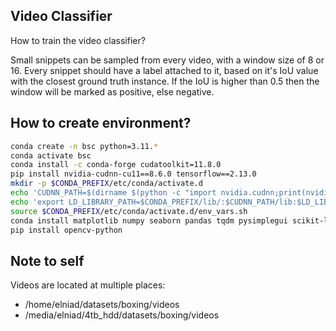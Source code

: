 ## Video Classifier

How to train the video classifier?

Small snippets can be sampled from every video, with a window size of 8 or 16. Every snippet should have a label attached to it, based on it's IoU value with the closest ground truth instance. If the IoU is higher than 0.5 then the window will be marked as positive, else negative.

## How to create environment?

```bash
conda create -n bsc python=3.11.*
conda activate bsc
conda install -c conda-forge cudatoolkit=11.8.0
pip install nvidia-cudnn-cu11==8.6.0 tensorflow==2.13.0
mkdir -p $CONDA_PREFIX/etc/conda/activate.d
echo 'CUDNN_PATH=$(dirname $(python -c "import nvidia.cudnn;print(nvidia.cudnn.__file__)"))' >> $CONDA_PREFIX/etc/conda/activate.d/env_vars.sh
echo 'export LD_LIBRARY_PATH=$CONDA_PREFIX/lib/:$CUDNN_PATH/lib:$LD_LIBRARY_PATH' >> $CONDA_PREFIX/etc/conda/activate.d/env_vars.sh
source $CONDA_PREFIX/etc/conda/activate.d/env_vars.sh
conda install matplotlib numpy seaborn pandas tqdm pysimplegui scikit-learn natsort
pip install opencv-python
```

## Note to self

Videos are located at multiple places:

- /home/elniad/datasets/boxing/videos
- /media/elniad/4tb_hdd/datasets/boxing/videos
